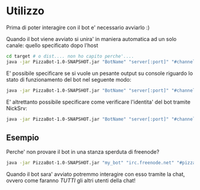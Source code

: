 # Utilizzo

Prima di poter interagire con il bot e' necessario avviarlo :)

Quando il bot viene avviato si unira' in maniera automatica ad un solo canale:
quello specificato dopo l'host

```sh
cd target # o dist.... non ho capito perche'....
java -jar PizzaBot-1.0-SNAPSHOT.jar "BotName" "server[:port]" "#channel"
```

E' possibile specificare se si vuole un pesante output su console riguardo lo stato di funzionamento
del bot nel seguente modo:

```sh
java -jar PizzaBot-1.0-SNAPSHOT.jar "BotName" "server[:port]" "#channel" "--verbose" "on"
```

E' altrettanto possibile specificare come verificare l'identita' del bot tramite NickSrv:

```sh
java -jar PizzaBot-1.0-SNAPSHOT.jar "BotName" "server[:port]" "#channel" "--verbose" "off" "--identity" "password"
```

## Esempio

Perche' non provare il bot in una stanza sperduta di freenode?

```sh
java -jar PizzaBot-1.0-SNAPSHOT.jar "my_bot" "irc.freenode.net" "#pizzabot" "--verbose" "off"
```

Quando il bot sara' avviato potremmo interagire con esso tramite la chat, ovvero come
faranno *TUTTI* gli altri utenti della chat!
